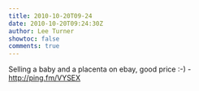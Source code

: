 ```yaml
---
title: 2010-10-20T09-24
date: 2010-10-20T09:24:30Z
author: Lee Turner
showtoc: false
comments: true
---
```


Selling a baby and a placenta on ebay,  good price :-) - http://ping.fm/VYSEX


